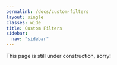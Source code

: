 ```yaml
---
permalink: /docs/custom-filters
layout: single
classes: wide
title: Custom Filters
sidebar:
  nav: "sidebar"
---
```


This page is still under construction, sorry!